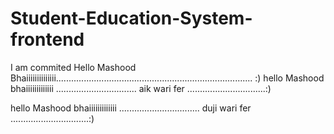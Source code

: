 # Student-Education-System-frontend
I am commited
Hello Mashood Bhaiiiiiiiiiiiiii.............................................................................. :) 
hello Mashood bhaiiiiiiiiiiiii ................................ aik wari fer ...............................:)

hello Mashood bhaiiiiiiiiiiiii ................................ duji wari fer ...............................:)
